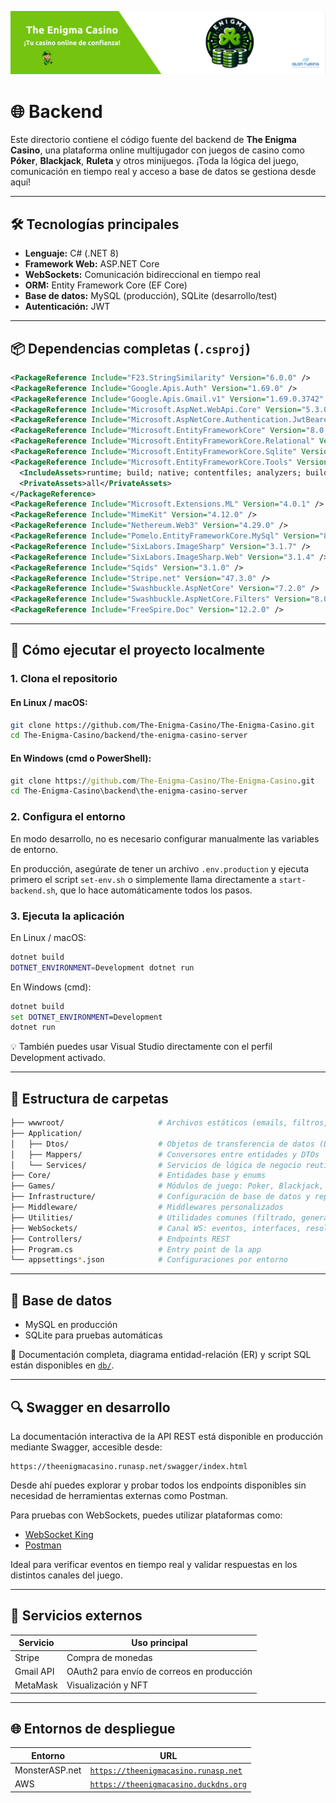 ![banner](https://github.com/The-Enigma-Casino/.github/blob/main/img/Portada.png?raw=true)

# 🌐 Backend

Este directorio contiene el código fuente del backend de **The Enigma Casino**, una plataforma online multijugador con juegos de casino como **Póker**, **Blackjack**, **Ruleta** y otros minijuegos. ¡Toda la lógica del juego, comunicación en tiempo real y acceso a base de datos se gestiona desde aquí!

---

## 🛠 Tecnologías principales

* **Lenguaje:** C# (.NET 8)
* **Framework Web:** ASP.NET Core
* **WebSockets:** Comunicación bidireccional en tiempo real
* **ORM:** Entity Framework Core (EF Core)
* **Base de datos:** MySQL (producción), SQLite (desarrollo/test)
* **Autenticación:** JWT

---

## 📦 Dependencias completas (`.csproj`)

```xml
<PackageReference Include="F23.StringSimilarity" Version="6.0.0" />
<PackageReference Include="Google.Apis.Auth" Version="1.69.0" />
<PackageReference Include="Google.Apis.Gmail.v1" Version="1.69.0.3742" />
<PackageReference Include="Microsoft.AspNet.WebApi.Core" Version="5.3.0" />
<PackageReference Include="Microsoft.AspNetCore.Authentication.JwtBearer" Version="8.0.13" />
<PackageReference Include="Microsoft.EntityFrameworkCore" Version="8.0.2" />
<PackageReference Include="Microsoft.EntityFrameworkCore.Relational" Version="8.0.2" />
<PackageReference Include="Microsoft.EntityFrameworkCore.Sqlite" Version="8.0.2" />
<PackageReference Include="Microsoft.EntityFrameworkCore.Tools" Version="8.0.2">
  <IncludeAssets>runtime; build; native; contentfiles; analyzers; buildtransitive</IncludeAssets>
  <PrivateAssets>all</PrivateAssets>
</PackageReference>
<PackageReference Include="Microsoft.Extensions.ML" Version="4.0.1" />
<PackageReference Include="MimeKit" Version="4.12.0" />
<PackageReference Include="Nethereum.Web3" Version="4.29.0" />
<PackageReference Include="Pomelo.EntityFrameworkCore.MySql" Version="8.0.2" />
<PackageReference Include="SixLabors.ImageSharp" Version="3.1.7" />
<PackageReference Include="SixLabors.ImageSharp.Web" Version="3.1.4" />
<PackageReference Include="Sqids" Version="3.1.0" />
<PackageReference Include="Stripe.net" Version="47.3.0" />
<PackageReference Include="Swashbuckle.AspNetCore" Version="7.2.0" />
<PackageReference Include="Swashbuckle.AspNetCore.Filters" Version="8.0.2" />
<PackageReference Include="FreeSpire.Doc" Version="12.2.0" />
```

---

## 🚀 Cómo ejecutar el proyecto localmente

### 1. Clona el repositorio

#### En Linux / macOS:

```bash
git clone https://github.com/The-Enigma-Casino/The-Enigma-Casino.git
cd The-Enigma-Casino/backend/the-enigma-casino-server
```

#### En Windows (cmd o PowerShell):

```cmd
git clone https://github.com/The-Enigma-Casino/The-Enigma-Casino.git
cd The-Enigma-Casino\backend\the-enigma-casino-server
```

### 2. Configura el entorno

En modo desarrollo, no es necesario configurar manualmente las variables de entorno.

En producción, asegúrate de tener un archivo `.env.production` y ejecuta primero el script `set-env.sh` o simplemente llama directamente a `start-backend.sh`, que lo hace automáticamente todos los pasos.


### 3. Ejecuta la aplicación

En Linux / macOS:

```bash
dotnet build
DOTNET_ENVIRONMENT=Development dotnet run
```

En Windows (cmd):

```cmd
dotnet build
set DOTNET_ENVIRONMENT=Development
dotnet run
```

💡 También puedes usar Visual Studio directamente con el perfil Development activado.

---

## 📂 Estructura de carpetas

```bash
├── wwwroot/                     # Archivos estáticos (emails, filtros, logos...)
├── Application/               
│   ├── Dtos/                    # Objetos de transferencia de datos (DTOs)
│   ├── Mappers/                 # Conversores entre entidades y DTOs
│   └── Services/                # Servicios de lógica de negocio reutilizable
├── Core/                        # Entidades base y enums
├── Games/                       # Módulos de juego: Poker, Blackjack, Ruleta...
├── Infrastructure/              # Configuración de base de datos y repositorios
├── Middleware/                  # Middlewares personalizados
├── Utilities/                   # Utilidades comunes (filtrado, generadores, helpers)
├── WebSockets/                  # Canal WS: eventos, interfaces, resolvers...
├── Controllers/                 # Endpoints REST
├── Program.cs                   # Entry point de la app
└── appsettings*.json            # Configuraciones por entorno
```

---

## 📄 Base de datos

* MySQL en producción
* SQLite para pruebas automáticas

📎 Documentación completa, diagrama entidad-relación (ER) y script SQL están disponibles en [`db/`](./db).

---

## 🔍 Swagger en desarrollo

La documentación interactiva de la API REST está disponible en producción mediante Swagger, accesible desde:

```url
https://theenigmacasino.runasp.net/swagger/index.html
```

Desde ahí puedes explorar y probar todos los endpoints disponibles sin necesidad de herramientas externas como Postman. 

Para pruebas con WebSockets, puedes utilizar plataformas como:
- [WebSocket King](https://websocketking.com/)
- [Postman](https://www.postman.com/)

Ideal para verificar eventos en tiempo real y validar respuestas en los distintos canales del juego.

---

## 📩 Servicios externos

| Servicio  | Uso principal                              |
| --------- | ------------------------------------------ |
| Stripe    | Compra de monedas                          |
| Gmail API | OAuth2 para envío de correos en producción |
| MetaMask  | Visualización y NFT                        |

---

## 🌐 Entornos de despliegue

| Entorno        | URL                                                                            |
| -------------- | ------------------------------------------------------------------------------ |
| MonsterASP.net | [`https://theenigmacasino.runasp.net`](https://theenigmacasino.runasp.net/api) |
| AWS            | [`https://theenigmacasino.duckdns.org`](https://theenigmacasino.duckdns.org/api)   |
